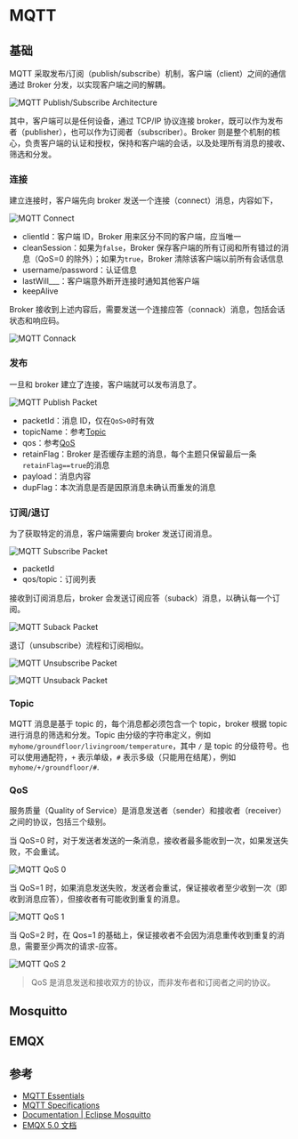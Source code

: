 # MQTT

## 基础

MQTT 采取发布/订阅（publish/subscribe）机制，客户端（client）之间的通信通过 Broker 分发，以实现客户端之间的解耦。

![MQTT Publish/Subscribe Architecture](img/mqtt-publish-subscribe.png)

其中，客户端可以是任何设备，通过 TCP/IP 协议连接 broker，既可以作为发布者（publisher），也可以作为订阅者（subscriber）。Broker 则是整个机制的核心，负责客户端的认证和授权，保持和客户端的会话，以及处理所有消息的接收、筛选和分发。

### 连接

建立连接时，客户端先向 broker 发送一个连接（connect）消息，内容如下，

![MQTT Connect](img/mqtt-connect.png)

- clientId：客户端 ID，Broker 用来区分不同的客户端，应当唯一
- cleanSession：如果为`false`，Broker 保存客户端的所有订阅和所有错过的消息（QoS=0 的除外）；如果为`true`，Broker 清除该客户端以前所有会话信息
- username/password：认证信息
- lastWill\_\_\_：客户端意外断开连接时通知其他客户端
- keepAlive

Broker 接收到上述内容后，需要发送一个连接应答（connack）消息，包括会话状态和响应码。

![MQTT Connack](img/mqtt-connack.png)

### 发布

一旦和 broker 建立了连接，客户端就可以发布消息了。

![MQTT Publish Packet](img/mqtt-publish.png)

- packetId：消息 ID，仅在`QoS>0`时有效
- topicName：参考[Topic](#topic)
- qos：参考[QoS](#qos)
- retainFlag：Broker 是否缓存主题的消息，每个主题只保留最后一条`retainFlag==true`的消息
- payload：消息内容
- dupFlag：本次消息是否是因原消息未确认而重发的消息

### 订阅/退订

为了获取特定的消息，客户端需要向 broker 发送订阅消息。

![MQTT Subscribe Packet](img/mqtt-subscribe.png)

- packetId
- qos/topic：订阅列表

接收到订阅消息后，broker 会发送订阅应答（suback）消息，以确认每一个订阅。

![MQTT Suback Packet](img/mqtt-suback.png)

退订（unsubscribe）流程和订阅相似。

![MQTT Unsubscribe Packet](img/mqtt-unsubscribe.png)

![MQTT Unsuback Packet](img/mqtt-unsuback.png)

### Topic

MQTT 消息是基于 topic 的，每个消息都必须包含一个 topic，broker 根据 topic 进行消息的筛选和分发。Topic 由分级的字符串定义，例如 `myhome/groundfloor/livingroom/temperature`，其中 `/` 是 topic 的分级符号。也可以使用通配符，`+` 表示单级，`#` 表示多级（只能用在结尾），例如 `myhome/+/groundfloor/#`.

### QoS

服务质量（Quality of Service）是消息发送者（sender）和接收者（receiver）之间的协议，包括三个级别。

当 QoS=0 时，对于发送者发送的一条消息，接收者最多能收到一次，如果发送失败，不会重试。

![MQTT QoS 0](img/mqtt-qos-0.png)

当 QoS=1 时，如果消息发送失败，发送者会重试，保证接收者至少收到一次（即收到消息应答），但接收者有可能收到重复的消息。

![MQTT QoS 1](img/mqtt-qos-1.png)

当 QoS=2 时，在 Qos=1 的基础上，保证接收者不会因为消息重传收到重复的消息，需要至少两次的请求-应答。

![MQTT QoS 2](img/mqtt-qos-2.png)

> QoS 是消息发送和接收双方的协议，而非发布者和订阅者之间的协议。

## Mosquitto

## EMQX

## 参考

- [MQTT Essentials](https://www.hivemq.com/mqtt-essentials/)
- [MQTT Specifications](https://mqtt.org/mqtt-specification/)
- [Documentation | Eclipse Mosquitto](https://mosquitto.org/documentation/)
- [EMQX 5.0 文档](https://www.emqx.io/docs/zh/v5.0/getting-started/getting-started.html)
